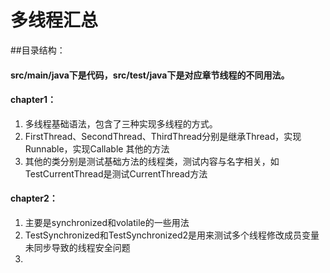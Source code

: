 # 多线程汇总
##目录结构：
#### src/main/java下是代码，src/test/java下是对应章节线程的不同用法。
#### chapter1：
1. 多线程基础语法，包含了三种实现多线程的方式。
2. FirstThread、SecondThread、ThirdThread分别是继承Thread，实现Runnable，实现Callable
其他的方法
3. 其他的类分别是测试基础方法的线程类，测试内容与名字相关，如TestCurrentThread是测试CurrentThread方法
#### chapter2：
1. 主要是synchronized和volatile的一些用法
2. TestSynchronized和TestSynchronized2是用来测试多个线程修改成员变量未同步导致的线程安全问题
3. 